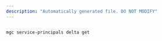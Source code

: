 ```yaml
---
description: "Automatically generated file. DO NOT MODIFY"
---
```


```bash

mgc service-principals delta get

```